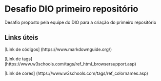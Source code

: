 # Desafio DIO primeiro repositório
Desafio proposto pela equipe do DIO para a criação do primeiro repositório 

## Links úteis 
<p>[Link de códigos]  (https://www.markdownguide.org/)</p>
<p>[Link de tags]  (https://www.w3schools.com/tags/ref_html_browsersupport.asp)</p>
<p>[Link de cores]  (https://www.w3schools.com/tags/ref_colornames.asp)</p>
